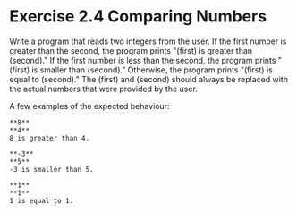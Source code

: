 # Exercise 2.4 Comparing Numbers

Write a program that reads two integers from the user. If the first number is greater than the second, the program prints "(first) is greater than (second)." If the first number is less than the second, the program prints "(first) is smaller than (second)." Otherwise, the program prints "(first) is equal to (second)." The (first) and (second) should always be replaced with the actual numbers that were provided by the user.

A few examples of the expected behaviour:

```plaintext
**8**
**4**
8 is greater than 4.
```

```plaintext
**-3**
**5**
-3 is smaller than 5.
```

```plaintext
**1**
**1**
1 is equal to 1.
```
